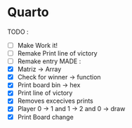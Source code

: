 # Quarto 

TODO :
- [ ] Make Work it!
- [ ] Remake Print line of victory
- [ ] Remake entry
MADE :
- [x] Matriz -> Array
- [x] Check for winner -> function
- [x] Print board bin -> hex
- [x] Print line of victory
- [x] Removes excecives prints
- [x] Player 0 -> 1 and 1 -> 2 and 0 -> draw
- [x] Print Board change
